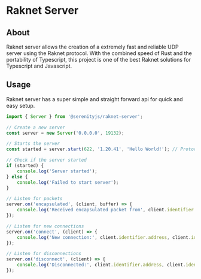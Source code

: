 # Raknet Server

## About

Raknet server allows the creation of a extremely fast and reliable UDP server using the Raknet protocol. With the combined speed of Rust and the portability of Typescript, this project is one of the best Raknet solutions for Typescript and Javascript.

## Usage

Raknet server has a super simple and straight forward api for quick and easy setup.

```ts
import { Server } from '@serenityjs/raknet-server';

// Create a new server
const server = new Server('0.0.0.0', 19132);

// Starts the server
const started = server.start(622, '1.20.41', 'Hello World!'); // Protocol, version, motd

// Check if the server started
if (started) {
	console.log('Server started');
} else {
	console.log('Failed to start server');
}

// Listen for packets
server.on('encapsulated', (client, buffer) => {
	console.log('Received encapsulated packet from', client.identifier.address, client.identifier.port);
});

// Listen for new connections
server.on('connect', (client) => {
	console.log('New connection:', client.identifier.address, client.identifier.port);
});

// Listen for disconnections
server.on('disconnect', (client) => {
	console.log('Disconnected:', client.identifier.address, client.identifier.port);
});
```
